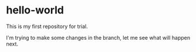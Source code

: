 # hello-world
This is my first repository for trial. 

I'm trying to make some changes in the branch, let me see what will happen next.
